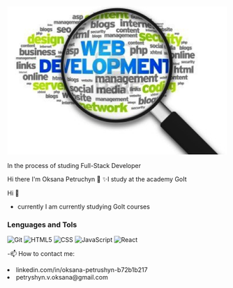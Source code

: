 [![Header](https://github.com/Oksana07/Oksana07/blob/main/acsets/zoom_sized.png)](https://github.com/Oksana07/Oksana07/blob/main/acsets/zoom_sized.png)

In the process of studing Full-Stack Developer

Hi there I'm Oksana Petruchyn 👋
✨I study at the academy GoIt

Hi 👋

- currently I am currently studying GoIt courses

### Lenguages and Tols

![Git](https://img.shields.io/badge/Git-0000FF?style=flat-square&logo=appveyor)
![HTML5](https://img.shields.io/badge/HTML5-0000FF?style=flat-square&logo=appveyor)
![CSS](https://img.shields.io/badge/CSS-0000FF?style=flat-square&logo=appveyor)
![JavaScript](https://img.shields.io/badge/JavaScript-0000FF?style=flat-square&logo=appveyor)
![React](https://img.shields.io/badge/React-0000FF?style=flat-square&logo=appveyor)

-📫 How to contact me:

<li>linkedin.com/in/oksana-petrushyn-b72b1b217 </li>
<li>petryshyn.v.oksana@gmail.com</li>
